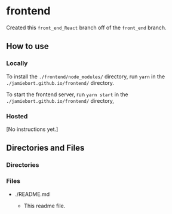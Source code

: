 # frontend

Created this `front_end_React` branch off of the `front_end` branch.

## How to use

### Locally

To install the `./frontend/node_modules/` directory, run `yarn` in the `./jamiebort.github.io/frontend/` directory.

To start the frontend server, run `yarn start` in the `./jamiebort.github.io/frontend/` directory,

### Hosted

[No instructions yet.]

## Directories and Files

### Directories

### Files

- ./README.md

  - This readme file.
